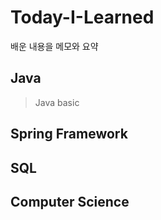 # Today-I-Learned
배운 내용을 메모와 요약

## Java

> Java basic

## Spring Framework

## SQL

## Computer Science
